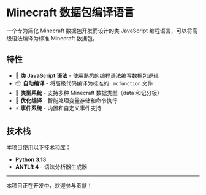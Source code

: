 # Minecraft 数据包编译语言

一个专为简化 Minecraft 数据包开发而设计的类 JavaScript 编程语言，可以将高级语法编译为标准 Minecraft 数据包。

## 特性

- 🚀 **类 JavaScript 语法** - 使用熟悉的编程语法编写数据包逻辑
- 📦 **自动编译** - 将高级代码编译为标准的 `.mcfunction` 文件
- 🎯 **类型系统** - 支持多种 Minecraft 数据类型（data 和记分板）
- 🔧 **优化编译** - 智能处理变量存储和命令执行
- ⚡ **事件系统** - 内置和自定义事件支持

## 技术栈

本项目使用以下技术和库：

- **Python 3.13**
- **ANTLR 4** - 语法分析器生成器

---

本项目正在开发中，欢迎参与贡献！